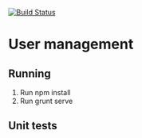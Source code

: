 [![Build Status](https://semaphoreci.com/api/v1/projects/2e44e28a-8acc-4bfc-a19f-eaf6ccff2615/645393/badge.svg)](https://semaphoreci.com/lockheedman/user-management)

User management
=====

Running
------
1. Run npm install
2. Run grunt serve

Unit tests
------
